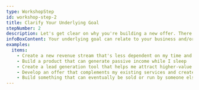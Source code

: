 ```yaml
---
type: WorkshopStep
id: workshop-step-2
title: Clarify Your Underlying Goal
stepNumber: 2
description: Let's get clear on why you're building a new offer. There are many ways to achieve a goal, but you must clarify where you're going in the first place.
infoBoxContent: Your underlying goal can relate to your business and/or personal life.
examples:
  items:
    - Create a new revenue stream that's less dependent on my time and expertise
    - Build a product that can generate passive income while I sleep
    - Create a lead generation tool that helps me attract higher-value clients
    - Develop an offer that complements my existing services and creates upsell opportunities
    - Build something that can eventually be sold or run by someone else
---
```

